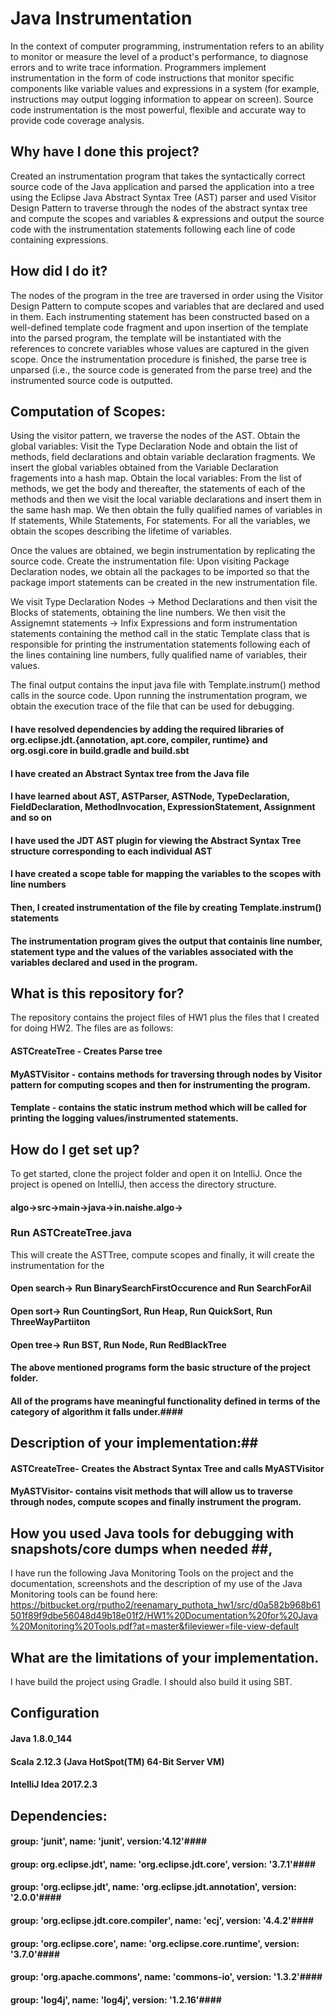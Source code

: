 # Java Instrumentation #
In the context of computer programming, instrumentation refers to an ability to monitor or measure the level of a product's performance, to diagnose errors and to write trace information.  Programmers implement instrumentation in the form of code instructions that monitor specific components like variable values and expressions in a system (for example, instructions may output logging information to appear on screen). Source code instrumentation is the most powerful, flexible and accurate way to provide code coverage analysis. 

## Why have I done this project? ##
Created an instrumentation program that takes the syntactically correct source code of the Java application and parsed the application into a tree using the Eclipse Java Abstract Syntax Tree (AST) parser and used Visitor Design Pattern to traverse through the nodes of the abstract syntax tree and compute the scopes and variables & expressions and output the source code with the instrumentation statements following each line of code containing expressions. 

## How did I do it? ##
The nodes of the program in the tree are traversed in order using the Visitor Design Pattern to compute scopes and variables that are declared and used in them. Each instrumenting statement has been constructed based on a well-defined template code fragment and upon insertion of the template into the parsed program, the template will be instantiated with the references to concrete variables whose values are captured in the given scope. Once the instrumentation procedure is finished, the parse tree is unparsed  (i.e., the source code is generated from the parse tree) and the instrumented source code is outputted.

## Computation of Scopes: ##
Using the visitor pattern, we traverse the nodes of the AST.
Obtain the global variables:
Visit the Type Declaration Node and obtain the list of methods, field declarations and obtain variable declaration fragments.
We insert the global variables obtained from the Variable Declaration fragements into a hash map.
Obtain the local variables:
From the list of methods, we get the body and thereafter, the statements of each of the methods and then we visit the local variable declarations and insert them in the same hash map.
We then obtain the fully qualified names of variables in If statements, While Statements, For statements.
For all the variables, we obtain the scopes describing the lifetime of variables.

Once the values are obtained, we begin instrumentation by replicating the source code.
Create the instrumentation file:
Upon visiting Package Declaration nodes, we obtain all the packages to be imported so that the package import statements can be created in the new instrumentation file.

We visit Type Declaration Nodes -> Method Declarations and then visit the Blocks of statements, obtaining the line numbers.
We then visit the Assignemnt statements -> Infix Expressions and form instrumentation statements containing the method call in the static Template class that is responsible for printing the instrumentation statements following each of the lines containing line numbers, fully qualified name of variables, their values.

The final output contains the input java file with Template.instrum() method calls in the source code.
Upon running the instrumentation program, we obtain the execution trace of the file that can be used for debugging.

#### I have resolved dependencies by adding the required libraries of org.eclipse.jdt.{annotation, apt.core, compiler, runtime} and org.osgi.core in build.gradle and build.sbt   ####
#### I have created an Abstract Syntax tree from the Java file  ####
#### I have learned about AST, ASTParser, ASTNode, TypeDeclaration, FieldDeclaration, MethodInvocation, ExpressionStatement, Assignment and so on ####
#### I have used the JDT AST plugin for viewing the Abstract Syntax Tree structure corresponding to each individual AST ####
#### I have created a scope table for mapping the variables to the scopes with line numbers  ####
#### Then, I created instrumentation of the file by creating Template.instrum() statements ####
#### The instrumentation program gives the output that containis line number, statement type and the values of the variables associated with the variables declared and used in the program. ####


## What is this repository for? ##
The repository contains the project files of HW1 plus the files that I created for doing HW2.
The files are as follows:
#### ASTCreateTree - Creates Parse tree ####
#### MyASTVisitor - contains methods for traversing through nodes by Visitor pattern for computing scopes and then for instrumenting the program.   ####
#### Template - contains the static instrum method which will be called for printing the logging values/instrumented statements. ####


## How do I get set up? ##
To get started, clone the project folder and open it on IntelliJ. Once the project is opened on IntelliJ, then access the directory 
structure. 
#### algo->src->main->java->in.naishe.algo-> ####
### Run ASTCreateTree.java ###
This will create the ASTTree, compute scopes and finally, it will create the instrumentation for the 
#### Open search-> Run BinarySearchFirstOccurence and Run SearchForAil ####
#### Open sort-> Run CountingSort, Run Heap, Run QuickSort, Run ThreeWayPartiiton ####
#### Open tree-> Run BST, Run Node, Run RedBlackTree ####
#### The above mentioned programs form the basic structure of the project folder. ####
#### All of the programs have meaningful functionality defined in terms of the category of algorithm it falls under.####

## Description of your implementation:##
#### ASTCreateTree- Creates the Abstract Syntax Tree and calls MyASTVisitor ####
#### MyASTVisitor- contains visit methods that will allow us to traverse through nodes, compute scopes and finally instrument the program. ####


## How you used Java tools for debugging with snapshots/core dumps when needed ##, 
I have run the following Java Monitoring Tools on the project and the documentation, screenshots and the description of my use of the Java Monitoring tools can be found here: https://bitbucket.org/rputho2/reenamary_puthota_hw1/src/d0a582b968b61501f89f9dbe56048d49b18e01f2/HW1%20Documentation%20for%20Java%20Monitoring%20Tools.pdf?at=master&fileviewer=file-view-default

## What are the limitations of your implementation. ##
I have build the project using Gradle. I should also build it using SBT.

## Configuration ##
#### Java 1.8.0_144 #### 
#### Scala 2.12.3 (Java HotSpot(TM) 64-Bit Server VM) ####
#### IntelliJ Idea 2017.2.3 #### 

## Dependencies: ##
#### group: 'junit', name: 'junit', version:'4.12'####
#### group: org.eclipse.jdt', name: 'org.eclipse.jdt.core', version: '3.7.1'####
#### group: 'org.eclipse.jdt', name: 'org.eclipse.jdt.annotation', version: '2.0.0'####
#### group: 'org.eclipse.jdt.core.compiler', name: 'ecj', version: '4.4.2'####
#### group: 'org.eclipse.core', name: 'org.eclipse.core.runtime', version: '3.7.0'####
#### group: 'org.apache.commons', name: 'commons-io', version: '1.3.2'####
#### group: 'log4j', name: 'log4j', version: '1.2.16'####
